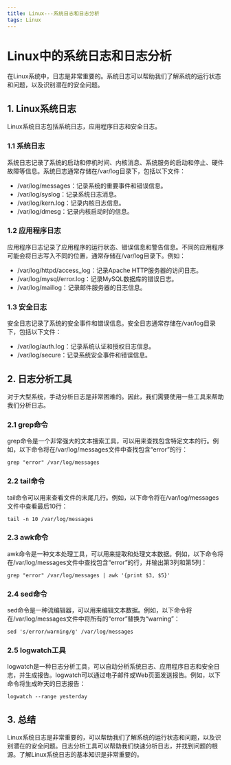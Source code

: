 ```yaml
---
title: Linux---系统日志和日志分析
tags: Linux
---
```


# Linux中的系统日志和日志分析

在Linux系统中，日志是非常重要的。系统日志可以帮助我们了解系统的运行状态和问题，以及识别潜在的安全问题。
<!--more-->

## 1. Linux系统日志

Linux系统日志包括系统日志，应用程序日志和安全日志。

### 1.1 系统日志

系统日志记录了系统的启动和停机时间、内核消息、系统服务的启动和停止、硬件故障等信息。系统日志通常存储在/var/log目录下，包括以下文件：

- /var/log/messages：记录系统的重要事件和错误信息。
- /var/log/syslog：记录系统日志消息。
- /var/log/kern.log：记录内核日志信息。
- /var/log/dmesg：记录内核启动时的信息。

### 1.2 应用程序日志

应用程序日志记录了应用程序的运行状态、错误信息和警告信息。不同的应用程序可能会将日志写入不同的位置，通常存储在/var/log目录下。例如：

- /var/log/httpd/access_log：记录Apache HTTP服务器的访问日志。
- /var/log/mysql/error.log：记录MySQL数据库的错误日志。
- /var/log/maillog：记录邮件服务器的日志信息。

### 1.3 安全日志

安全日志记录了系统的安全事件和错误信息。安全日志通常存储在/var/log目录下，包括以下文件：

- /var/log/auth.log：记录系统认证和授权日志信息。
- /var/log/secure：记录系统安全事件和错误信息。

## 2. 日志分析工具

对于大型系统，手动分析日志是非常困难的。因此，我们需要使用一些工具来帮助我们分析日志。

### 2.1 grep命令

grep命令是一个非常强大的文本搜索工具，可以用来查找包含特定文本的行。例如，以下命令将在/var/log/messages文件中查找包含“error”的行：

```
grep "error" /var/log/messages
```

### 2.2 tail命令

tail命令可以用来查看文件的末尾几行。例如，以下命令将在/var/log/messages文件中查看最后10行：

```
tail -n 10 /var/log/messages
```

### 2.3 awk命令

awk命令是一种文本处理工具，可以用来提取和处理文本数据。例如，以下命令将在/var/log/messages文件中查找包含“error”的行，并输出第3列和第5列：

```
grep "error" /var/log/messages | awk '{print $3, $5}'
```

### 2.4 sed命令

sed命令是一种流编辑器，可以用来编辑文本数据。例如，以下命令将在/var/log/messages文件中将所有的“error”替换为“warning”：

```
sed 's/error/warning/g' /var/log/messages
```

### 2.5 logwatch工具

logwatch是一种日志分析工具，可以自动分析系统日志、应用程序日志和安全日志，并生成报告。logwatch可以通过电子邮件或Web页面发送报告。例如，以下命令将生成昨天的日志报告：

```
logwatch --range yesterday
```

## 3. 总结

Linux系统日志是非常重要的，可以帮助我们了解系统的运行状态和问题，以及识别潜在的安全问题。日志分析工具可以帮助我们快速分析日志，并找到问题的根源。了解Linux系统日志的基本知识是非常重要的。
